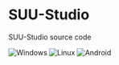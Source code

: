 # SUU-Studio
SUU-Studio source code

![Windows](https://github.com/SUU-Games/SUU-Studio/actions/workflows/windows.yml/badge.svg)
![Linux](https://github.com/SUU-Games/SUU-Studio/actions/workflows/linux.yml/badge.svg)
![Android](https://github.com/SUU-Games/SUU-Studio/actions/workflows/android.yml/badge.svg)

